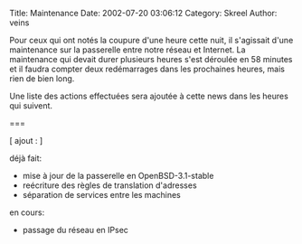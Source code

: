 Title: Maintenance
Date: 2002-07-20 03:06:12
Category: Skreel
Author: veins

Pour ceux qui ont notés la coupure d'une heure cette nuit, il s'agissait d'une maintenance sur la passerelle entre notre réseau et Internet.
La maintenance qui devait durer plusieurs heures s'est déroulée en 58 minutes et il faudra compter deux redémarrages dans les prochaines heures, mais rien de bien long.

Une liste des actions effectuées sera ajoutée à cette news dans les heures qui suivent.

===

[ ajout : ]

déjà fait:
- mise à jour de la passerelle en OpenBSD-3.1-stable
- reécriture des règles de translation d'adresses
- séparation de services entre les machines

en cours:
- passage du réseau en IPsec